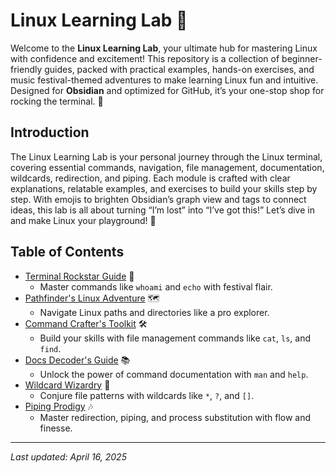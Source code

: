 # Linux Learning Lab 🐧

Welcome to the **Linux Learning Lab**, your ultimate hub for mastering Linux with confidence and excitement! This repository is a collection of beginner-friendly guides, packed with practical examples, hands-on exercises, and music festival-themed adventures to make learning Linux fun and intuitive. Designed for **Obsidian** and optimized for GitHub, it’s your one-stop shop for rocking the terminal. 🚀

## Introduction

The Linux Learning Lab is your personal journey through the Linux terminal, covering essential commands, navigation, file management, documentation, wildcards, redirection, and piping. Each module is crafted with clear explanations, relatable examples, and exercises to build your skills step by step. With emojis to brighten Obsidian’s graph view and tags to connect ideas, this lab is all about turning “I’m lost” into “I’ve got this!” Let’s dive in and make Linux your playground! 🌟

## Table of Contents

- [Terminal Rockstar Guide](https://github.com/IshtiakNihal/Learn-Linux-With-a-Noob/blob/dcabf235448f3f9564d5ca969682080e0c4516d4/01%20-%20Terminal%20Rockstar%20Guide/1.1%20-%20whoami_Whos%20That%20User%20.markdown) 🎸
  - Master commands like `whoami` and `echo` with festival flair.
- [Pathfinder's Linux Adventure](./pathfinders-adventure/README.md) 🗺️
  - Navigate Linux paths and directories like a pro explorer.
- [Command Crafter's Toolkit](./command-crafters-toolkit/README.md) 🛠️
  - Build your skills with file management commands like `cat`, `ls`, and `find`.
- [Docs Decoder's Guide](./docs-decoders-guide/README.md) 📚
  - Unlock the power of command documentation with `man` and `help`.
- [Wildcard Wizardry](./wildcard-wizardry/README.md) 🌈
  - Conjure file patterns with wildcards like `*`, `?`, and `[]`.
- [Piping Prodigy](./piping-prodigy/README.md) 🎶
  - Master redirection, piping, and process substitution with flow and finesse.

---

*Last updated: April 16, 2025*
